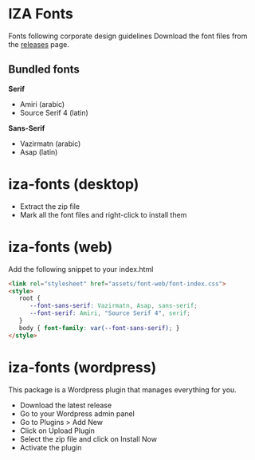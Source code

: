 # IZA Fonts
Fonts following corporate design guidelines
Download the font files from the [releases](https://github.com/izaachen/iza-fonts/releases) page.

## Bundled fonts
**Serif**
- Amiri (arabic)
- Source Serif 4 (latin)

**Sans-Serif**
- Vazirmatn (arabic)
- Asap (latin)
# iza-fonts (desktop)

- Extract the zip file
- Mark all the font files and right-click to install them
# iza-fonts (web)

Add the following snippet to your index.html
```html
<link rel="stylesheet" href="assets/font-web/font-index.css">
<style>
   root {
      --font-sans-serif: Vazirmatn, Asap, sans-serif;
      --font-serif: Amiri, "Source Serif 4", serif;
   }
   body { font-family: var(--font-sans-serif); }
</style>
```
# iza-fonts (wordpress)

This package is a Wordpress plugin that manages everything for you.

- Download the latest release
- Go to your Wordpress admin panel
- Go to Plugins > Add New
- Click on Upload Plugin
- Select the zip file and click on Install Now
- Activate the plugin
